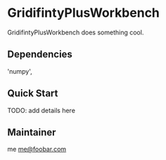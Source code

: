 # GridifintyPlusWorkbench

GridifintyPlusWorkbench does something cool.

## Dependencies

'numpy',

## Quick Start

TODO: add details here

## Maintainer

me
me@foobar.com
